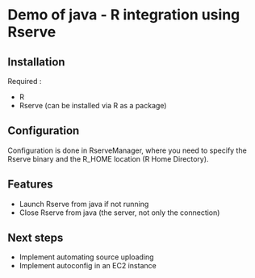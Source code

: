 
# Demo of java - R integration using Rserve

## Installation

Required :

* R
* Rserve (can be installed via R as a package)

## Configuration

Configuration is done in RserveManager, where you need to specify the Rserve binary and the R_HOME location (R Home Directory).

## Features

* Launch Rserve from java if not running
* Close Rserve from java (the server, not only the connection)

## Next steps

* Implement automating source uploading
* Implement autoconfig in an EC2 instance
